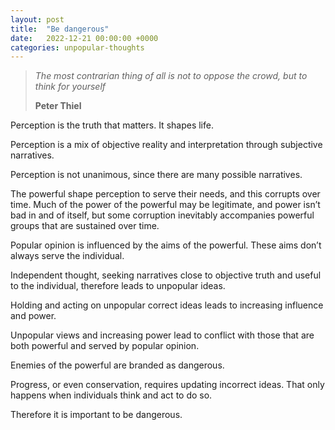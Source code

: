 ```yaml
---
layout: post
title:  "Be dangerous"
date:   2022-12-21 00:00:00 +0000
categories: unpopular-thoughts
---
```


> *The most contrarian thing of all is not to oppose the crowd, but to think for yourself*
> 
> **Peter Thiel**

Perception is the truth that matters.  It shapes life.

Perception is a mix of objective reality and interpretation through subjective narratives. 

Perception is not unanimous, since there are many possible narratives.

The powerful shape perception to serve their needs, and this corrupts over time.  Much of the power of the powerful may be legitimate, and power isn’t bad in and of itself, but some corruption inevitably accompanies powerful groups that are sustained over time.

Popular opinion is influenced by the aims of the powerful.  These aims don’t always serve the individual.

Independent thought, seeking narratives close to objective truth and useful to the individual, therefore leads to unpopular ideas. 

Holding and acting on unpopular correct ideas leads to increasing influence and power. 

Unpopular views and increasing power lead to conflict with those that are both powerful and served by popular opinion. 

Enemies of the powerful are branded as dangerous. 

Progress, or even conservation, requires updating incorrect ideas.  That only happens when individuals think and act to do so.

Therefore it is important to be dangerous. 
